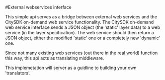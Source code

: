 #External webservices interface

This simple api serves as a bridge between external web services and the CitySDK on-demand web service functionality.
The CitySDK on-demand web service interface sends a JSON object (the 'static' layer data) to a web service (in the layer specification). 
The web service should then return a JSON object, either the modified 'static' one or a completely new 'dynamic' one.

Since not many existing web services (out there in the real world) function this way, this api acts as translating middleware.

This implemetation will server as a guidline to building your own 'translators'.



